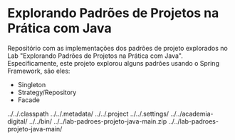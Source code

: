 # Explorando Padrões de Projetos na Prática com Java

Repositório com as implementações dos padrões de projeto explorados no Lab "Explorando Padrões de Projetos na Prática com Java". Especificamente, este projeto explorou alguns padrões usando o Spring Framework, são eles:
- Singleton
- Strategy/Repository
- Facade

../../.classpath
../../.metadata/
../../.project
../../.settings/
../../academia-digital/
../../bin/
../../lab-padroes-projeto-java-main.zip
../../lab-padroes-projeto-java-main/
